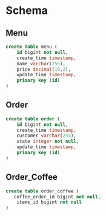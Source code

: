 # **Schema**

## **Menu**

```SQL
create table menu (
    id bigint not null,
    create_time timestamp,
    name varchar(255),
    price decimal(19,2),
    update_time timestamp,
    primary key (id)
)
```

## **Order**

```SQL
create table order (
    id bigint not null,
    create_time timestamp,
    customer varchar(255),
    state integer not null,
    update_time timestamp,
    primary key (id)
)
```

## **Order_Coffee**

```SQL
create table order_coffee (
   coffee_order_id bigint not null,
    items_id bigint not null
)
```